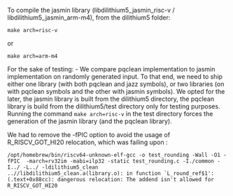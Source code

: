 To compile the jasmin library (libdilithium5_jasmin_risc-v / libdilithium5_jasmin_arm-m4), from the dilithium5 folder:

``` shell
make arch=risc-v
```
 or
 
``` shell
make arch=arm-m4
```


For the sake of testing:
    - We compare pqclean implementation to jasmin implementation on randomly generated input. To that end, we need to ship either one library (with both pqclean and jazz symbols), or two libraries (on with pqclean symbols and the other with jasmin symbols). We opted for the later, the jasmin library is built from the dilithium5 directory, the pqclean library is build from the dilithium5/test directory only for testing purposes. Running the command ```make arch=risc-v``` in the test directory forces the generation of the jasmin library (and the pqclean library).



We had to remove the -fPIC option to avoid the usage of R_RISCV_GOT_HI20 relocation, which was failing upon :

``` shell
/opt/homebrew/bin/riscv64-unknown-elf-gcc -o test_rounding -Wall -O1 -fPIC  -march=rv32im -mabi=ilp32 -static test_rounding.c -I./common -I../ -L../ -ldilithium5_clean
..//libdilithium5_clean.a(library.o): in function `L_round_ref$1':
(.text+0x88cc): dangerous relocation: The addend isn't allowed for R_RISCV_GOT_HI20
```

